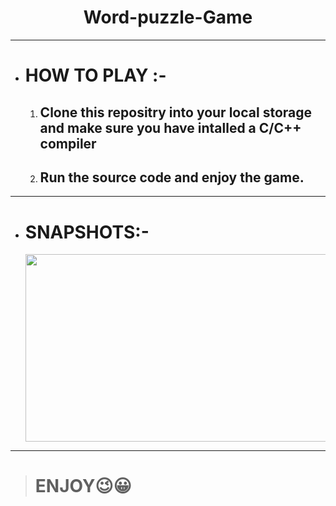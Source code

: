 <h1 align="center">Word-puzzle-Game</h1>

***

- # HOW TO PLAY :-
  1. ## Clone this repositry into your local storage and make sure you have intalled a C/C++ compiler 
  2. ## Run the source code and enjoy the game. 

***

- # SNAPSHOTS:-

   <img src="" height="300px" width="500px">
   
***

> # ENJOY😉😀 
   
   
